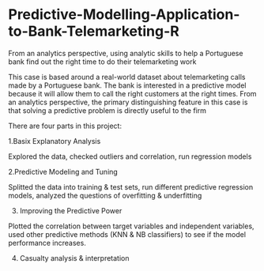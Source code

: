 # Predictive-Modelling-Application-to-Bank-Telemarketing-R
From an analytics perspective, using analytic skills to help a Portuguese bank find out the right time to do their telemarketing work

This case is based around a real-world dataset about telemarketing calls made by a Portuguese
bank. The bank is interested in a predictive model because it will allow them to call the right customers at
the right times. From an analytics perspective, the primary distinguishing feature in this case is that
solving a predictive problem is directly useful to the firm

There are four parts in this project:

1.Basix Explanatory Analysis 
  
Explored the data, checked outliers and correlation, run regression models
  
2.Predictive Modeling and Tuning
  
Splitted the data into training & test sets, run different predictive regression models, analyzed the questions of overfitting & underfitting
   
3. Improving the Predictive Power

Plotted the correlation between target variables and independent variables, used other predictive methods (KNN & NB classifiers) to see if the model performance    increases. 
   
4. Casualty analysis & interpretation
